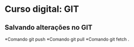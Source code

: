 # Curso digital: GIT

## Salvando alterações no GIT
*Comando git push
*Comando git pull
*Comando git fetch
.
